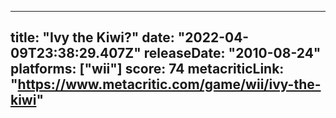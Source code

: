 
---
title: "Ivy the Kiwi?"
date: "2022-04-09T23:38:29.407Z"
releaseDate: "2010-08-24"
platforms: ["wii"]
score: 74
metacriticLink: "https://www.metacritic.com/game/wii/ivy-the-kiwi"
---
